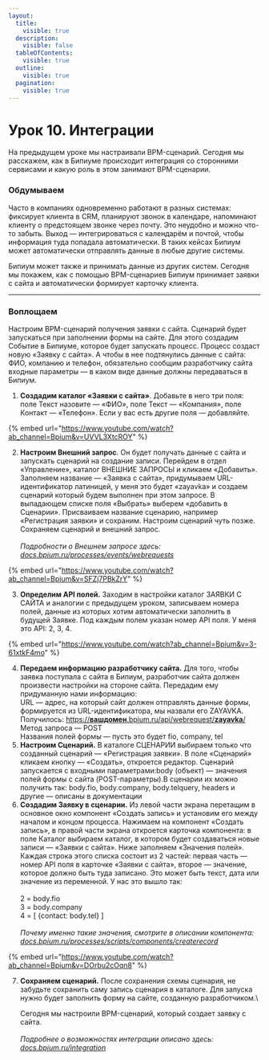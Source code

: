 ```yaml
---
layout:
  title:
    visible: true
  description:
    visible: false
  tableOfContents:
    visible: true
  outline:
    visible: true
  pagination:
    visible: true
---
```


# Урок 10. Интеграции

На предыдущем уроке мы настраивали BPM-сценарий. Сегодня мы расскажем, как в Бипиуме происходит интеграция со сторонними сервисами и какую роль в этом занимают BPM-сценарии.

### Обдумываем

Часто в компаниях одновременно работают в разных системах: фиксирует клиента в CRM, планируют звонок в календаре, напоминают клиенту о предстоящем звонке через почту. Это неудобно и можно что-то забыть. Выход — интегрироваться с календарём и почтой, чтобы информация туда попадала автоматически. В таких кейсах Бипиум может автоматически отправлять данные в любые другие системы.

Бипиум может также и принимать данные из других систем. Сегодня мы покажем, как с помощью BPM-сценариев Бипиум принимает заявки с сайта и автоматически формирует карточку клиента.

***

### Воплощаем

Настроим BPM-сценарий получения заявки с сайта. Сценарий будет запускаться при заполнении формы на сайте. Для этого создадим Событие в Бипиуме, которое будет запускать процесс. Процесс создаст новую «Заявку с сайта». А чтобы в нее подтянулись данные с сайта: ФИО, компанию и телефон, обязательно сообщим разработчику сайта входные параметры — в каком виде данные должны передаваться в Бипиум.

1. **Создадим каталог «Заявки с сайта»**. Добавьте в него три поля: поле Текст назовите — «ФИО», поле Текст — «Компания», поле Контакт — «Телефон». Если у вас есть другие поля — добавляйте.

{% embed url="https://www.youtube.com/watch?ab_channel=Bpium&v=UVVL3XtcROY" %}

2. **Настроим Внешний запрос**. Он будет получать данные с сайта и запускать сценарий на создание записи. Перейдем в отдел «Управление», каталог ВНЕШНИЕ ЗАПРОСЫ и кликаем «Добавить». Заполняем название — «Заявка с сайта», придумываем URL-идентификатор латиницей, у меня это будет «zayavka» и создаем сценарий который будем выполнен при этом запросе. В выпадающем списке поля «Выбрать» выберем «добавить в Сценарии». Присваиваем название сценарию, например «Регистрация заявки» и сохраним. Настроим сценарий чуть позже. Сохраняем сценарий и внешний запрос.\
   \
   ‍_Подробности о Внешнем запросе здесь:_ [_docs.bpium.ru/processes/events/webrequests_](https://docs.bpium.ru/processes/events/webrequests)

{% embed url="https://www.youtube.com/watch?ab_channel=Bpium&v=SFZj7PBkZrY" %}

3. **Определим API полей.** Заходим в настройки каталог ЗАЯВКИ С САЙТА и аналогии с предыдущем уроком, записываем номера полей, данные из которых хотим автоматически заполнить в будущей Заявке. Под каждым полем указан номер API поля. У меня это API: 2, 3, 4.

{% embed url="https://www.youtube.com/watch?ab_channel=Bpium&v=3-61xtkF4mo" %}

4. **Передаем информацию разработчику сайта.** Для того, чтобы заявка поступала с сайта в Бипиум, разработчик сайта должен произвести настройки на стороне сайта. Передадим ему придуманную нами информацию:\
   URL — адрес, на который сайт должен отправлять данные формы, формируется из URL-идентификатора, мы назвали его ZAYAVKA.\
   Получилось: [https://**вашдомен**.bpium.ru/api/webrequest/**zayavka**/](https://xn--80adhe8ahe2f.bpium.ru/api/webrequest/zayavka/)\
   Метод запроса — POST\
   Названия полей формы — пусть это будет fio, company, tel
5. **Настроим Сценарий.** В каталоге СЦЕНАРИИ выбираем только что созданный сценарий — «Регистрация заявки». В поле «Сценарий» кликаем кнопку — «Создать», откроется редактор. Сценарий запускается с входными параметрами:body (объект) — значения полей формы с сайта (POST-параметры).В сценарии их можно получить так: body.fio, body.company, body.telquery, headers и другие — описаны в документации
6. **Создадим Заявку в сценарии.** Из левой части экрана перетащим в основное окно компонент «Создать запись» и установим его между началом и концом процесса. Нажимаем на компонент «Создать запись», в правой части экрана откроется карточка компонента: в поле Каталог выбираем каталог, в котором будет создаваться новые записи — «Заявки с сайта». Ниже заполняем «Значения полей». Каждая строка этого списка состоит из 2 частей: первая часть — номер API поля в карточке «Заявки с сайта», второе — значение, которое должно быть туда записано. Это может быть текст, дата или значение из переменной. У нас это вышло так:\
   \
   2 = body.fio\
   3 = body.company\
   4 = \[ {contact: body.tel} ]\
   \
   ‍_Почему именно такие значения, смотрите в описании компонента:_ [_docs.bpium.ru/processes/scripts/components/createrecord_](http://docs.bpium.ru/processes/scripts/components/createrecord)

{% embed url="https://www.youtube.com/watch?ab_channel=Bpium&v=DOrbu2cOqn8" %}

7.  **Сохраняем сценарий.** После сохранения схемы сценария, не забудьте сохранить саму запись сценария в каталоге. Для запуска нужно будет заполнить форму на сайте, созданную разработчиком.\


    Сегодня мы настроили BPM-сценарий, который создает заявку с сайта.\
    ‍\
    _Подробнее о возможностях интеграции описано здесь:_ [_docs.bpium.ru/integration_](http://docs.bpium.ru/integration)
